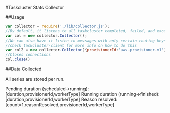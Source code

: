 #Taskcluster Stats Collector

##Usage
```js
var collector = require('./lib/collector.js');
//By default, it listens to all taskcluster completed, failed, and exception messages
var col = new collector.Collector();
//We can also have it listen to messages with only certain routing keys
//check taskcluster-client for more info on how to do this
var col2 = new collector.Collector({provisionerId:'aws-provisioner-v1'});
//Closes connections
col.close()
```

##Data Collected

All series are stored per run.

Pending duration (scheduled->running): [duration,provisionerId,workerType]
Running duration (running->finished): [duration,provisionerId,workerType]
Reason resolved: [count=1,reasonResolved,provisionerId,workerType]
